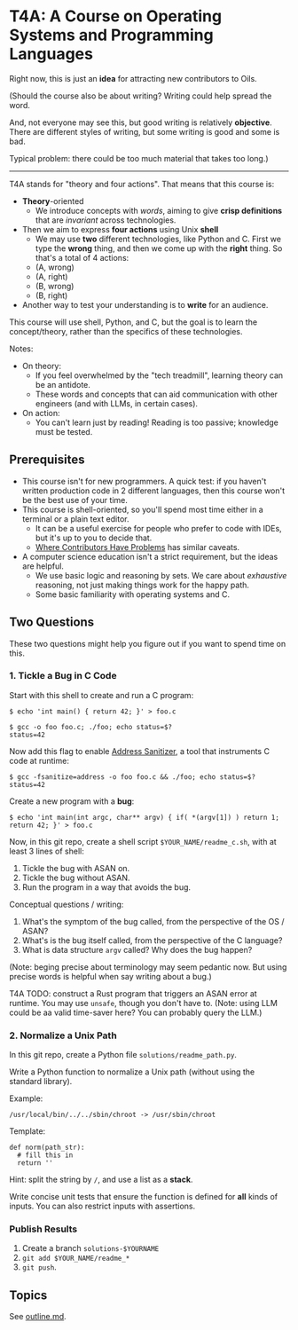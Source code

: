 T4A: A Course on Operating Systems and Programming Languages
===

Right now, this is just an **idea** for attracting new contributors to Oils.

(Should the course also be about writing?  Writing could help spread the
word.

And, not everyone may see this, but good writing is relatively **objective**.
There are different styles of writing, but some writing is good
and some is bad.

Typical problem: there could be too much material that takes too long.)

---

T4A stands for "theory and four actions".  That means that this course is:

- **Theory**-oriented
  - We introduce concepts with *words*, aiming to give **crisp definitions**
    that are *invariant* across technologies.
- Then we aim to express **four actions** using Unix **shell**
  - We may use **two** different technologies, like Python and C.  First we
    type the **wrong** thing, and then we come up with the **right** thing.  So
    that's a total of 4 actions:
  - (A, wrong)
  - (A, right)
  - (B, wrong)
  - (B, right)
- Another way to test your understanding is to **write** for an audience.

This course will use shell, Python, and C, but the goal is to learn the
concept/theory, rather than the specifics of these technologies.

Notes:

- On theory:
  - If you feel overwhelmed by the "tech treadmill", learning theory can be an
    antidote.
  - These words and concepts that can aid communication with other engineers
    (and with LLMs, in certain cases).
- On action:
  - You can't learn just by reading!  Reading is too passive; knowledge must be
    tested.

## Prerequisites

- This course isn't for new programmers.  A quick test: if you haven't written
  production code in 2 different languages, then this course won't be the best
  use of your time.
- This course is shell-oriented, so you'll spend most time either in a terminal
  or a plain text editor.
  - It can be a useful exercise for people who prefer to code with IDEs, but
    it's up to you to decide that.
  - [Where Contributors Have Problems](https://github.com/oils-for-unix/oils/wiki/Where-Contributors-Have-Problems)
    has similar caveats.
- A computer science education isn't a strict requirement, but the ideas are
  helpful.
  - We use basic logic and reasoning by sets.  We care about *exhaustive*
    reasoning, not just making things work for the happy path.
  - Some basic familiarity with operating systems and C.  

## Two Questions

These two questions might help you figure out if you want to spend time on
this.

### 1. Tickle a Bug in C Code

Start with this shell to create and run a C program:

    $ echo 'int main() { return 42; }' > foo.c

    $ gcc -o foo foo.c; ./foo; echo status=$?
    status=42

Now add this flag to enable [Address Sanitizer][asan], a tool that instruments
C code at runtime:

[asan]: https://github.com/google/sanitizers/wiki/AddressSanitizer

    $ gcc -fsanitize=address -o foo foo.c && ./foo; echo status=$?
    status=42

Create a new program with a **bug**:

    $ echo 'int main(int argc, char** argv) { if( *(argv[1]) ) return 1; return 42; }' > foo.c

Now, in this git repo, create a shell script `$YOUR_NAME/readme_c.sh`, with at
least 3 lines of shell:

1. Tickle the bug with ASAN on.
1. Tickle the bug without ASAN.
1. Run the program in a way that avoids the bug.

Conceptual questions / writing:

1. What's the symptom of the bug called, from the perspective of the OS / ASAN?
1. What's is the bug itself called, from the perspective of the C language?
1. What is data structure `argv` called?  Why does the bug happen?

(Note: beging precise about terminology may seem pedantic now.  But using
precise words is helpful when say writing about a bug.)

<!--
This tests shell tool usage and reading C, but not writing C.

It's a null pointer dereference, which causes a seg fault.

This is not really about memory safety.  If a null pointer dereference causes.
-->

T4A TODO: construct a Rust program that triggers an ASAN error at runtime.  You
may use `unsafe`, though you don't have to.  (Note: using LLM could be aa valid
time-saver here?  You can probably query the LLM.)

### 2. Normalize a Unix Path

In this git repo, create a Python file `solutions/readme_path.py`.

Write a Python function to normalize a Unix path (without using the
standard library).

Example:

    /usr/local/bin/../../sbin/chroot -> /usr/sbin/chroot

Template:

    def norm(path_str):
      # fill this in
      return ''

Hint: split the string by `/`, and use a list as a **stack**.

Write concise unit tests that ensure the function is defined for **all** kinds
of inputs.  You can also restrict inputs with assertions.

<!-- 
this tests data structures, coding skills, and reasoning with test cases
-->

### Publish Results

1. Create a branch `solutions-$YOURNAME`
1. `git add $YOUR_NAME/readme_*`
1. `git push`.

## Topics

See [outline.md](outline.md).
